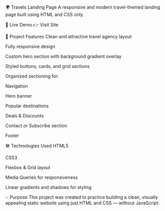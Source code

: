 🌍 Travels Landing Page
A responsive and modern travel-themed landing page built using HTML and CSS only.


🚀 Live Demo
👉 Visit Site

📁 Project Features
Clean and attractive travel agency layout

Fully responsive design

Custom hero section with background gradient overlay

Styled buttons, cards, and grid sections

Organized sectioning for:

Navigation

Hero banner

Popular destinations

Deals & Discounts

Contact or Subscribe section

Footer

🛠 Technologies Used
HTML5

CSS3

Flexbox & Grid layout

Media Queries for responsiveness

Linear gradients and shadows for styling

💡 Purpose
This project was created to practice building a clean, visually appealing static website using just HTML and CSS — without JavaScript.
